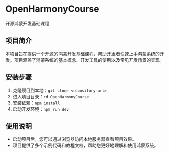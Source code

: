 # OpenHarmonyCourse
开源鸿蒙开发基础课程

## 项目简介
本项目旨在提供一个开源的鸿蒙开发基础课程，帮助开发者快速上手鸿蒙系统的开发。项目涵盖了鸿蒙系统的基本概念、开发工具的使用以及常见开发场景的实现。

## 安装步骤
1. 克隆项目到本地：`git clone <repository-url>`
2. 进入项目目录：`cd OpenHarmonyCourse`
3. 安装依赖：`npm install`
4. 启动开发环境：`npm run dev`

## 使用说明
- 启动项目后，您可以通过浏览器访问本地服务器查看项目效果。
- 项目提供了多个示例代码和教程文档，帮助您更好地理解和使用鸿蒙系统。
